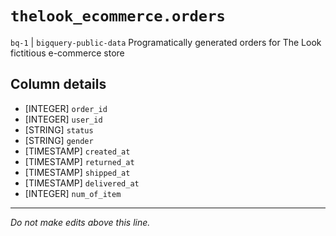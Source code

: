 # `thelook_ecommerce.orders`
`bq-1` | `bigquery-public-data`
Programatically generated orders for The Look fictitious e-commerce store

## Column details
* [INTEGER]   `order_id`
* [INTEGER]   `user_id`
* [STRING]    `status`
* [STRING]    `gender`
* [TIMESTAMP] `created_at`
* [TIMESTAMP] `returned_at`
* [TIMESTAMP] `shipped_at`
* [TIMESTAMP] `delivered_at`
* [INTEGER]   `num_of_item`

-------------------------------------------------------------------------------
*Do not make edits above this line.*
